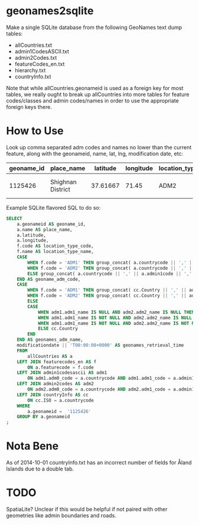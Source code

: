 geonames2sqlite
===============

Make a single SQLite database from the following GeoNames text dump tables:

* allCountries.txt
* admin1CodesASCII.txt
* admin2Codes.txt
* featureCodes_en.txt
* hierarchy.txt
* countryInfo.txt

Note that while allCountries.geonameid is used as a foreign key for most tables,
we really ought to break up allCountries into more tables for feature codes/classes
and admin codes/names in order to use the appropriate foreign keys there.

How to Use
==========

Look up comma separated adm codes and names no lower than the current feature, along with the geonameid, name, lat, lng, modification date, etc:

|  geoname_id | place_name        | latitude | longitude | location_type_code | location_type_name                   | geoname_adm_code | geonames_adm_name                        | geonames_retrieval_time   |
|-------------|-------------------|----------|-----------|--------------------|--------------------------------------|------------------|------------------------------------------|---------------------------|
|  1125426    | Shighnan District | 37.61667 | 71.45     | ADM2               | second-order administrative division | AF,01,1125426    | Afghanistan,Badakhshan,Shighnan District | 2013-04-27T00:00:00+0000  |


Example SQLite flavored SQL to do so:

```sql
SELECT
    a.geonameid AS geoname_id,
    a.name AS place_name,
    a.latitude,
    a.longitude,
    f.code AS location_type_code,
    f.name AS location_type_name,
    CASE 
        WHEN f.code = 'ADM1' THEN group_concat( a.countrycode || ',' || adm1.adm1_code ) 
        WHEN f.code = 'ADM2' THEN group_concat( a.countrycode || ',' || adm1.adm1_code || ',' || adm2.adm2_code )
        ELSE group_concat( a.countrycode || ',' || a.admin1code || ',' || a.admin2code || ',' || a.admin3code || ',' || a.admin4code )
    END AS geoname_adm_code,
    CASE
        WHEN f.code = 'ADM1' THEN group_concat( cc.Country || ',' || adm1.adm1_name )
        WHEN f.code = 'ADM2' THEN group_concat( cc.Country || ',' || adm1.adm1_name || ',' || adm2.adm2_name ) 
        ELSE 
		CASE
			WHEN adm1.adm1_name IS NULL AND adm2.adm2_name IS NULL THEN cc.Country
			WHEN adm1.adm1_name IS NOT NULL AND adm2.adm2_name IS NULL THEN group_concat( cc.Country || ',' || adm1.adm1_name )
			WHEN adm1.adm1_name IS NOT NULL AND adm2.adm2_name IS NOT NULL THEN group_concat( cc.Country || ',' || adm1.adm1_name || ',' || adm2.adm2_name )
			ELSE cc.Country
		END
    END AS geonames_adm_name,
    modificationdate || 'T00:00:00+0000' AS geonames_retrieval_time
    FROM
        allCountries AS a
    LEFT JOIN featurecodes_en AS f 
        ON a.featurecode = f.code
    LEFT JOIN admin1codesascii AS adm1 
        ON adm1.adm0_code = a.countrycode AND adm1.adm1_code = a.admin1code
    LEFT JOIN admin2codes AS adm2 
        ON adm2.adm0_code = a.countrycode AND adm2.adm1_code = a.admin1code AND adm2.adm2_code = a.admin2code
    LEFT JOIN countryInfo AS cc 
        ON cc.ISO = a.countrycode
    WHERE
        a.geonameid =  '1125426'
    GROUP BY a.geonameid
;
```


Nota Bene
=========

As of 2014-10-01 countryInfo.txt has an incorrect number of fields for Åland Islands due to a double tab.

TODO
====

SpatiaLite?  Unclear if this would be helpful if not paired with other geometries like admin boundaries and roads.
